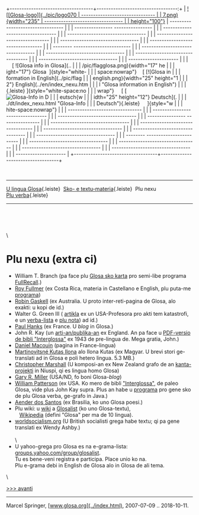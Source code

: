 +-----------------------------------+----------------------------------:+
| [![\[Glosa-logo\]](../pic/logo070 |   ------------------------------- |
| 7.png){width="235"                | --------------------------------- |
| height="100"}](../index.html)     | --------------------------------- |
|                                   | ---------------- ---------------- |
|                                   | --------------------------------- |
|                                   | --------------------------------- |
|                                   | --------------------------------- |
|                                   | --------------------------------- |
|                                   | --------------------------------- |
|                                   | -------- ------------------------ |
|                                   | --------------------------------- |
|                                   | --------------------------------- |
|                                   | --------------------------------- |
|                                   | --------------------------------- |
|                                   | ---------------------             |
|                                   |       [ ![Glosa info in Glosa](.. |
|                                   | /pic/flagglosa.png){width="17" he |
|                                   | ight="17"} Glosa  ]{style="white- |
|                                   | space:nowrap"}      [ [![Glosa in |
|                                   | formation in English](../pic/flag |
|                                   | english.png){width="25" height="1 |
|                                   | 2"} English](../en/index_nexu.htm |
|                                   | l "Glosa information in English") |
|                                   | {.leiste} ]{style="white-space:no |
|                                   | wrap"}       [ [![Glosa-Info in D |
|                                   | eutsch](../pic/flagdeutsch.png){w |
|                                   | idth="25" height="12"} Deutsch](. |
|                                   | ./dt/index_nexu.html "Glosa-Info  |
|                                   | Deutsch"){.leiste}     ]{style="w |
|                                   | hite-space:nowrap"}               |
|                                   |   ------------------------------- |
|                                   | --------------------------------- |
|                                   | --------------------------------- |
|                                   | ---------------- ---------------- |
|                                   | --------------------------------- |
|                                   | --------------------------------- |
|                                   | --------------------------------- |
|                                   | --------------------------------- |
|                                   | --------------------------------- |
|                                   | -------- ------------------------ |
|                                   | --------------------------------- |
|                                   | --------------------------------- |
|                                   | --------------------------------- |
|                                   | --------------------------------- |
|                                   | ---------------------             |
+-----------------------------------+-----------------------------------+

 

  ---------------------------------------- ------------------------------------------------------ ------------ ---------------------------------------------
   [U lingua Glosa](index.html){.leiste}    [Sko- e textu-materia](index_materia.html){.leiste}    Plu nexu     [Plu verba](../gid/index_gl.html){.leiste} 
  ---------------------------------------- ------------------------------------------------------ ------------ ---------------------------------------------

 

 

\

Plu nexu (extra ci)
===================

-   William T. Branch (pa face plu [Glosa sko
    karta](http://code.google.com/p/glosalib/downloads/list) pro
    semi-libe programa [FullRecall](http://fullrecall.com/).)
-   [Roy Fullmer](http://www.costarricense.cr/pagina/ernobe/) (ex Costa
    Rica, materia in Castellano e English, plu puta-me
    [programa](http://www.costarricense.cr/pagina/ernobe/proglosa.htm))
-   [Robin Gaskell](http://www.kafejo.com/rgaskell) (ex Australia. U
    proto inter-reti-pagina de Glosa, alo exakti: u kopi de id.)
-   Walter G. Green III (
    [artikla](https://web.archive.org/web/20110811161444/https://facultystaff.richmond.edu/~wgreen/notesiapgl.htm)
    ex un USA-Profesora pro akti tem katastrofi, e un
    [verba-lista](https://web.archive.org/web/20110811161418/https://facultystaff.richmond.edu/~wgreen/glossary.htm)
    e [plu
    nota](https://web.archive.org/web/20110811161427/https://facultystaff.richmond.edu/~wgreen/notes.htm))
    ad id.)
-   [Paul Hanks](http://glosa-lo.blogspot.com/) (ex France. U *blog* in
    Glosa.)
-   John R. Kay (un [arti-an/publika-an](http://www.millrind.co.uk) ex
    England. An pa face u [PDF-versio de bibli
    "Interglossa"](http://www.glosa.org/gl/interglossa.pdf) ex 1943 de
    pre-lingua de. Mega gratia, John.)
-   [Daniel Macouin](http://danielmacouin.chez-alice.fr/) (pagina in
    France-lingua)
-   [Martinovitsné Kutas
    Ilona](http://www.mek.iif.hu/porta/szint/human/szepirod/modern/martinov)
    alo Ilona Kutas (ex Magyar. U brevi stori ge-translati ad in Glosa e
    poli hetero lingua. 5.3 MB.)
-   [Christopher Marshall](http://www.vaiaata.com.) (U komposi-an ex New
    Zealand grafo de an
    [kanta-projekti](http://www.vaiaata.com/music/u-trau-choir/) in
    Niuspi, qi es lingua homo Glosa)
-   [Gary R. Miller](http://glos-avanti.blogspot.com) (USA/ND, fo boni
    Glosa-*blog*)
-   [William
    Patterson](http://www.kafejo.com/lingvoj/auxlangs/glosa/index.htm)
    (ex USA. Ko mero de bibli
    ["Interglossa"](http://www.kafejo.com/interglossa/), de paleo Glosa,
    vide plus John Kay supra. Plus an habe u
    [programa](http://www.kafejo.com/lingvoj/auxlangs/glosa/exercise)
    pro gene sko de plu Glosa verba, ge-grafo in Java.)
-   [Aender dos Santos](http://www.aliraperglosa.blogspot.com) (ex
    Brasilia, ko uno Glosa poesi.)
-   Plu wiki: u [wiki](http://glosalist.pbwiki.com) a
    [Glosalist](http://groups.yahoo.com/group/glosalist) (ko uno
    Glosa-textu),\
       [Wikipedia](http://en.wikipedia.org/wiki/Glosa) (defini "Glosa"
    per ma de 10 lingua).
-   [worldsocialism.org](http://www.worldsocialism.org/noneng/glo1.htm)
    (U British socialisti grega habe textu; qi pa gene translati ex
    Wendy Ashby.)\
    \
    \
-   U yahoo-grega pro Glosa es na e-grama-lista:
    [groups.yahoo.com/group/glosalist](http://groups.yahoo.com/group/glosalist).\
    Tu es bene-veni registra e participa. Place unio ko na.\
    Plu e-grama debi in English de Glosa alo in Glosa de ali tema.

\

[\>\>\> avanti](../gid/index_gl.html)

------------------------------------------------------------------------

Marcel Springer, [www.glosa.org](../index.html), 2007-07-09
.. 2018-10-11.

 
